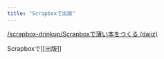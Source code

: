 ```yaml
---
title: "Scrapboxで出版"
---
```


[/scrapbox-drinkup/Scrapboxで薄い本をつくる (daiiz)](https://scrapbox.io/scrapbox-drinkup/Scrapboxで薄い本をつくる (daiiz))

Scrapboxで[[出版]]
